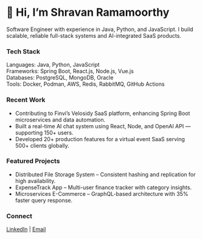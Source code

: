 # 👋 Hi, I’m Shravan Ramamoorthy

Software Engineer with experience in Java, Python, and JavaScript. I build scalable, reliable full-stack systems and AI-integrated SaaS products.

<h3>Tech Stack</h3>

Languages: Java, Python, JavaScript  
Frameworks: Spring Boot, React.js, Node.js, Vue.js  
Databases: PostgreSQL, MongoDB, Oracle  
Tools: Docker, Podman, AWS, Redis, RabbitMQ, GitHub Actions  

<h3>Recent Work</h3>

- Contributing to Finvi’s Velosidy SaaS platform, enhancing Spring Boot microservices and data automation.  
- Built a real-time AI chat system using React, Node, and OpenAI API — supporting 150+ users.  
- Developed 20+ production features for a virtual event SaaS serving 500+ clients globally.  

<h3>Featured Projects</h3>

- Distributed File Storage System – Consistent hashing and replication for high availability.  
- ExpenseTrack App – Multi-user finance tracker with category insights.  
- Microservices E-Commerce – GraphQL-based architecture with 35% faster query response.  

<h3>Connect</h3>

[LinkedIn](https://www.linkedin.com/in/shravan-ramamoorthy/) | [Email](mailto:ramamoorthyshravan6@gmail.com)
